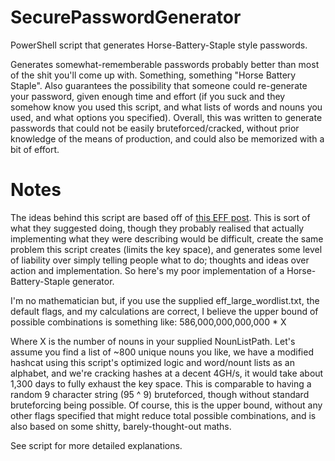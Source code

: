 # SecurePasswordGenerator
PowerShell script that generates Horse-Battery-Staple style passwords.

Generates somewhat-rememberable passwords probably better than most of the shit you'll come up with. Something, something "Horse Battery Staple". Also guarantees the possibility that someone could re-generate your password, given enough time and effort (if you suck and they somehow know you used this script, and what lists of words and nouns you used, and what options you specified). Overall, this was written to generate passwords that could not be easily bruteforced/cracked, without prior knowledge of the means of production, and could also be memorized with a bit of effort.

# Notes
The ideas behind this script are based off of [this EFF post](https://www.eff.org/deeplinks/2016/07/new-wordlists-random-passphrases). This is sort of what they suggested doing, though they probably realised that actually implementing what they were describing would be difficult, create the same problem this script creates (limits the key space), and generates some level of liability over simply telling people what to do; thoughts and ideas over action and implementation. So here's my poor implementation of a Horse-Battery-Staple generator. 

I'm no mathematician but, if you use the supplied eff_large_wordlist.txt, the default flags, and my calculations are correct, I believe the upper bound of possible combinations is something like:
    586,000,000,000,000 * X

Where X is the number of nouns in your supplied NounListPath. Let's assume you find a list of ~800 unique nouns you like, we have a modified hashcat using this script's optimized logic and word/nount lists as an alphabet, and we're cracking hashes at a decent 4GH/s, it would take about 1,300 days to fully exhaust the key space. This is comparable to having a random 9 character string (95 ^ 9) bruteforced, though without standard bruteforcing being possible. Of course, this is the upper bound, without any other flags specified that might reduce total possible combinations, and is also based on some shitty, barely-thought-out maths.

See script for more detailed explanations.
